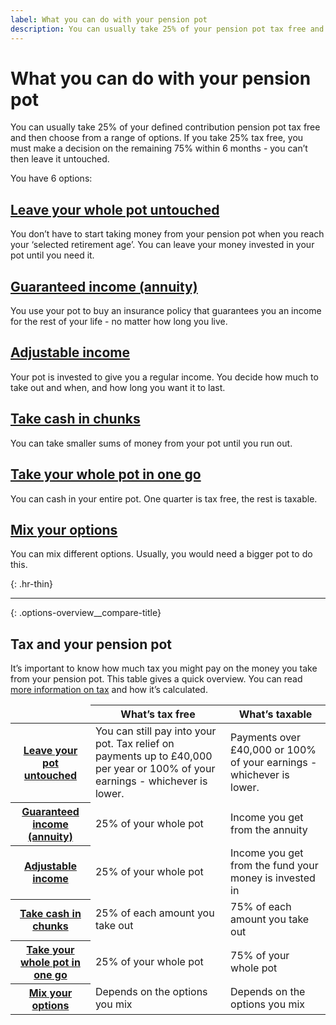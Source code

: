 ```yaml
---
label: What you can do with your pension pot
description: You can usually take 25% of your pension pot tax free and then choose from a range of options.
---
```

# What you can do with your pension pot

You can usually take 25% of your defined contribution pension pot tax free and then choose from a range of options. If you take 25% tax free, you must make a decision on the remaining 75% within 6 months - you can’t then leave it untouched.

You have 6 options:

<div class="options-overview">
  <div class="options-overview__item">
    <div class="circle circle--s circle--leave-pot-untouched"></div>
    <h2><a href="/leave-pot-untouched">Leave your whole pot untouched</a></h2>
    <p>You don’t have to start taking money from your pension pot when you reach your ‘selected retirement age’. You can leave your money invested in your pot until you need it.</p>
  </div>
  <div class="options-overview__item">
    <div class="circle circle--s circle--guaranteed-income"></div>
    <h2><a href="/guaranteed-income">Guaranteed income (annuity)</a></h2>
    <p>You use your pot to buy an insurance policy that guarantees you an income for the rest of your life - no matter how long you live.</p>
  </div>
  <div class="options-overview__item">
    <div class="circle circle--s circle--adjustable-income"></div>
    <h2><a href="/adjustable-income">Adjustable income</a></h2>
    <p>Your pot is invested to give you a regular income. You decide how much to take out and when, and how long you want it to last.</p>
  </div>
  <div class="options-overview__item">
    <div class="circle circle--s circle--take-cash"></div>
    <h2><a href="/take-cash-in-chunks">Take cash in chunks</a></h2>
    <p>You can take smaller sums of money from your pot until you run out.</p>
  </div>
  <div class="options-overview__item">
    <div class="circle circle--s circle--take-cash"></div>
    <h2><a href="/take-whole-pot">Take your whole pot in one go</a></h2>
    <p>You can cash in your entire pot. One quarter is tax free, the rest is taxable.</p>
  </div>
  <div class="options-overview__item">
    <div class="circle circle--s circle--mix-options"></div>
    <h2><a href="/mix-options">Mix your options</a></h2>
    <p>You can mix different options. Usually, you would need a bigger pot to do this.</p>
  </div>
</div>

{: .hr-thin}
* * *

{: .options-overview__compare-title}
## Tax and your pension pot

It’s important to know how much tax you might pay on the money you take from your pension pot. This table gives a quick overview. You can read [more information on tax](/tax) and how it’s calculated.

<div class="ga-options-table">
  <table class="options-table">
    <thead>
      <tr>
        <td></td>
        <th scope="col">
          What’s tax free
        </th>
        <th scope="col">
          What’s taxable
        </th>
      </tr>
    </thead>
    <tbody>
      <tr>
        <th scope="row">
          <a href="/leave-pot-untouched">Leave your pot untouched</a>
        </th>
        <td>
          You can still pay into your pot. Tax relief on payments up to £40,000 per year or 100% of your earnings - whichever is lower.
        </td>
        <td>
          Payments over £40,000 or 100% of your earnings - whichever is lower.
        </td>
      </tr>
      <tr>
        <th scope="row">
          <a href="/guaranteed-income">Guaranteed income (annuity)</a>
        </th>
        <td>
          25% of your whole pot
        </td>
        <td>
          Income you get from the annuity
        </td>
      </tr>
      <tr>
        <th scope="row">
          <a href="/adjustable-income">Adjustable income</a>
        </th>
        <td>
          25% of your whole pot
        </td>
        <td>
          Income you get from the fund your money is invested in
        </td>
      </tr>
      <tr>
        <th scope="row">
          <a href="/take-cash-in-chunks">Take cash in chunks</a>
        </th>
        <td>
          25% of each amount you take out
        </td>
        <td>
          75% of each amount you take out
        </td>
      </tr>
      <tr>
        <th scope="row">
          <a href="/take-whole-pot">Take your whole pot in one go</a>
        </th>
        <td>
          25% of your whole pot
        </td>
        <td>
          75% of your whole pot
        </td>
      </tr>
      <tr>
        <th scope="row">
          <a href="/mix-options">Mix your options</a>
        </th>
        <td>
          Depends on the options you mix
        </td>
        <td>
          Depends on the options you mix
        </td>
      </tr>
    </tbody>
  </table>
</div>
